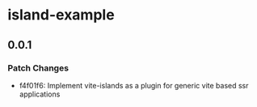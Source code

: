 # island-example

## 0.0.1

### Patch Changes

- f4f01f6: Implement vite-islands as a plugin for generic vite based ssr applications
